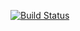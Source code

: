 [![Build Status](https://travis-ci.org/ivanvestic/utility-belt.svg?branch=master)](https://travis-ci.org/ivanvestic/utility-belt)